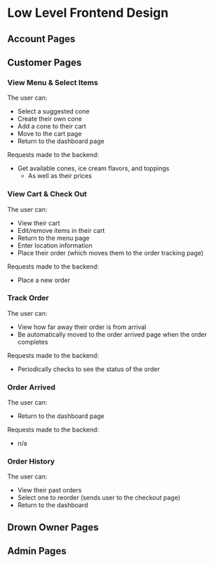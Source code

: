 # Low Level Frontend Design

## Account Pages

## Customer Pages

### View Menu & Select Items

The user can:
* Select a suggested cone
* Create their own cone
* Add a cone to their cart
* Move to the cart page
* Return to the dashboard page

Requests made to the backend:
* Get available cones, ice cream flavors, and toppings
    * As well as their prices

### View Cart & Check Out

The user can:
* View their cart
* Edit/remove items in their cart
* Return to the menu page
* Enter location information
* Place their order (which moves them to the order tracking page)

Requests made to the backend:
* Place a new order

### Track Order

The user can:
* View how far away their order is from arrival
* Be automatically moved to the order arrived page when the order completes

Requests made to the backend:
* Periodically checks to see the status of the order

### Order Arrived

The user can:
* Return to the dashboard page

Requests made to the backend:
* n/a

### Order History

The user can:
* View their past orders
* Select one to reorder (sends user to the checkout page)
* Return to the dashboard

## Drown Owner Pages

## Admin Pages
